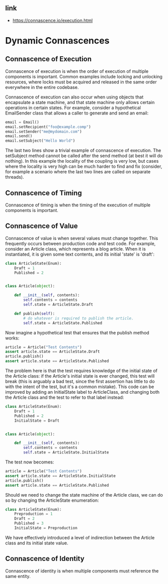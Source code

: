 ## link

- https://connascence.io/execution.html

# Dynamic Connascences

## Connascence of Execution

Connascence of execution is when the order of execution of multiple components is important. Common examples include locking and unlocking resources, where locks must be acquired and released in the same order everywhere in the entire codebase.

Connascence of execution can also occur when using objects that encapsulate a state machine, and that state machine only allows certain operations in certain states. For example, consider a hypothetical EmailSender class that allows a caller to generate and send an email:

```python
email = Email()
email.setRecipient("foo@example.comp")
email.setSender("me@mydomain.com")
email.send()
email.setSubject("Hello World")
```

The last two lines show a trivial example of connascence of execution. The setSubject method cannot be called after the send method (at best it will do nothing). In this example the locality of the coupling is very low, but cases where the locality is very high can be much harder to find and fix (consider, for example a scenario where the last two lines are called on separate threads).

## Connascence of Timing

Connascence of timing is when the timing of the execution of multiple components is important.

## Connascence of Value

Connascence of value is when several values must change together. This frequently occurs between production code and test code. For example, consider an Article class, which represents a blog article. When it is instantiated, it is given some text contents, and its initial 'state' is 'draft':

```python
class ArticleState(Enum):
    Draft = 1
    Published = 2


class Article(object):

    def __init__(self, contents):
        self.contents = contents
        self.state = ArticleState.Draft

    def publish(self):
        # do whatever is required to publish the article.
        self.state = ArticleState.Published
```

Now imagine a hypothetical test that ensures that the publish method works:

```python
article = Article("Test Contents")
assert article.state == ArticleState.Draft
article.publish()
assert article.state == ArticleState.Published
```

The problem here is that the test requires knowledge of the initial state of the Article class: if the Article's initial state is ever changed, this test will break (this is arguably a bad test, since the first assertion has little to do with the intent of the test, but it's a common mistake). This code can be improved by adding an InitialState label to ArticleClass, and changing both the Article class and the test to refer to that label instead:

```python
class ArticleState(Enum):
    Draft = 1
    Published = 2
    InitialState = Draft


class Article(object):

    def __init__(self, contents):
        self.contents = contents
        self.state = ArticleState.InitialState
```

The test now becomes:

```python
article = Article("Test Contents")
assert article.state == ArticleState.InitialState
article.publish()
assert article.state == ArticleState.Published
```

Should we need to change the state machine of the Article class, we can do so by changing the ArticleState enumeration:

```python
class ArticleState(Enum):
    Preproduction = 1
    Draft = 2
    Published = 3
    InitialState = Preproduction
```

We have effectively introduced a level of indirection between the Article class and its initial state value.

## Connascence of Identity

Connascence of identity is when multiple components must reference the same entity.
